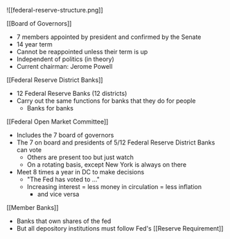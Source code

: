 

![[federal-reserve-structure.png]]

[[Board of Governors]]
- 7 members appointed by president and confirmed by the Senate
- 14 year term
- Cannot be reappointed unless their term is up
- Independent of politics (in theory)
- Current chairman: Jerome Powell

[[Federal Reserve District Banks]]
- 12 Federal Reserve Banks (12 districts)
- Carry out the same functions for banks that they do for people
	- Banks for banks

[[Federal Open Market Committee]]
- Includes the 7 board of governors 
- The 7 on board and presidents of 5/12 Federal Reserve District Banks can vote
	- Others are present too but just watch
	- On a rotating basis, except New York is always on there
- Meet 8 times a year in DC to make decisions 
	- "The Fed has voted to ..."
	- Increasing interest = less money in circulation = less inflation
		- and vice versa

[[Member Banks]]
- Banks that own shares of the fed
- But all depository institutions must follow Fed's [[Reserve Requirement]]

